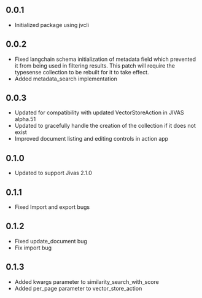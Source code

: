 ## 0.0.1
- Initialized package using jvcli

## 0.0.2
- Fixed langchain schema initialization of metadata field which prevented it from being used in filtering results. This patch will require the typesense collection to be rebuilt for it to take effect.
- Added metadata_search implementation

## 0.0.3
- Updated for compatibility with updated VectorStoreAction in JIVAS alpha.51
- Updated to gracefully handle the creation of the collection if it does not exist
- Improved document listing and editing controls in action app


## 0.1.0
- Updated to support Jivas 2.1.0

## 0.1.1
- Fixed Import and export bugs

## 0.1.2
- Fixed update_document bug
- Fix import bug

## 0.1.3
- Added kwargs parameter to similarity_search_with_score
- Added per_page parameter to vector_store_action
